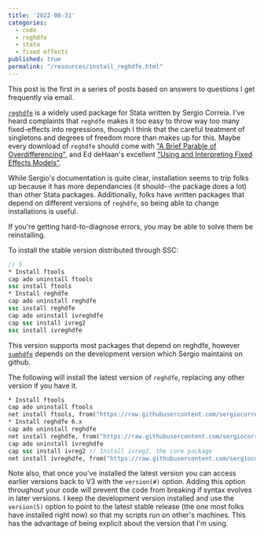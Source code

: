 ```yaml
---
title: '2022-08-31'
categories:
  - code
  - reghdfe
  - stata
  - fixed effects
published: true
permalink: "/resources/install_reghdfe.html"
---
```


This post is the first in a series of posts based on answers to questions I get frequently via email.

[`reghdfe`](http://scorreia.com/software/reghdfe/) is a widely used package for Stata written by Sergio Correia. I've heard complaints that `reghdfe` makes it too easy to throw way too many fixed-effects into regressions, though I think that the careful treatment of singletons and degrees of freedom more than makes up for this. Maybe every download of `reghdfe` should come with ["A Brief Parable of Overdifferencing"](https://www.johnhcochrane.com/research-all/a-brief-parable-of-overdifferencingnbsp), and Ed deHaan's excellent ["Using and Interpreting Fixed Effects Models"](https://papers.ssrn.com/sol3/papers.cfm?abstract_id=3699777).

While Sergio's documentation is quite clear, installation seems to trip folks up because it has more dependancies (it should--the package does a lot) than other Stata packages. Additionally, folks have written packages that depend on different versions of `reghdfe`, so being able to change installations is useful.   

If you're getting hard-to-diagnose errors, you may be able to solve them be reinstalling.

To install the stable version distributed through SSC:

```Stata
// 5
* Install ftools
cap ado uninstall ftools
ssc install ftools
* Install reghdfe
cap ado uninstall reghdfe
ssc install reghdfe
cap ado uninstall ivreghdfe
cap ssc install ivreg2
ssc install ivreghdfe
```

This version supports most packages that depend on reghdfe, however [`sumhdfe`](https://github.com/ed-dehaan/sumhdfe) depends on the development version which Sergio maintains on github.

The following will install the latest version of `reghdfe`, replacing any other version if you have it.

```Stata
* Install ftools
cap ado uninstall ftools
net install ftools, from("https://raw.githubusercontent.com/sergiocorreia/ftools/master/src/")
* Install reghdfe 6.x
cap ado uninstall reghdfe
net install reghdfe, from("https://raw.githubusercontent.com/sergiocorreia/reghdfe/master/src/")
cap ado uninstall ivreghdfe
cap ssc install ivreg2 // Install ivreg2, the core package
net install ivreghdfe, from("https://raw.githubusercontent.com/sergiocorreia/ivreghdfe/master/src/")
```

Note also, that once you've installed the latest version you can access earlier versions back to V3 with the `version(#)` option. Adding this option throughout your code will prevent the code from breaking if syntax evolves in later versions. I keep the development version installed and use the `version(5)` option to point to the latest stable release (the one most folks have installed right now) so that my scripts run on other's machines. This has the advantage of being explicit about the version that I'm using.
